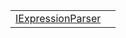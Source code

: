 |                                                                                       |     |
| ------------------------------------------------------------------------------------- | --- |
| [IExpressionParser](/runtime/binding/variable/expression-parser/iexpressionparser.md) |     |